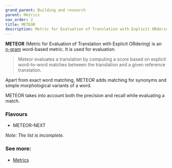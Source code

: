 ```yaml
---
grand_parent: Building and research
parent: Metrics
nav_order: 2
title: METEOR
description: Metric for Evaluation of Translation with Explicit ORdering
---
```


**METEOR** (Metric for Evaluation of Translation with Explicit ORdering) is an [n-gram](/../concepts/n-gram.md) word-based metric.
It is used for evaluation.

> Meteor evaluates a translation by computing a score based on explicit word-to-word matches between the translation and a given reference translation.

Apart from exact word matching, METEOR adds matching for synonyms and simple morphological variants of a word.

METEOR takes into account both the precision and recall while evaluating a match.

### Flavours

- METEOR-NEXT

*Note: The list is incomplete.*

### See more:

- [Metrics](/../resources/publications#metrics)
